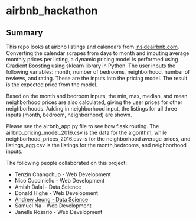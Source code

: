 # airbnb_hackathon

## Summary

This repo looks at airbnb listings and calendars from [insideairbnb.com](http://insideairbnb.com/get-the-data.html). Converting the calendar scrapes from days to month and imputing average monthly prices per listing, a dynamic pricing model is performed using Gradient Boosting using sklearn library in Python. The user inputs the following variables: month, number of bedrooms, neighborhood, number of reviews, and rating. These are the inputs into the pricing model. The result is the expected price from the model. 

Based on the month and bedroom inputs, the min, max, median, and mean neighborhood prices are also calculated, giving the user prices for other neighborhoods. Adding in neighborhood input, the listings for all three inputs (month, bedroom, neighborhood) are shown.

Please see the airbnb_app.py file to see how flask routing. The airbnb_pricing_model_2016.csv is the data for the algorithm, while neighborhood_prices_2016.csv is for the neighborhood average prices, and listings_agg.csv is the listings for the month,bedrooms, and neighborhood inputs.

The following people collaborated on this project:
* Tenzin Changchup - Web Development
* Nico Cucciniello - Web Development
* Amish Dalal - Data Science
* Donald Highe - Web Development
* [Andrew Jeong - Data Science](https://github.com/AndrewJeong89)
* Samuel Na - Web Development
* Janelle Rosario - Web Development



